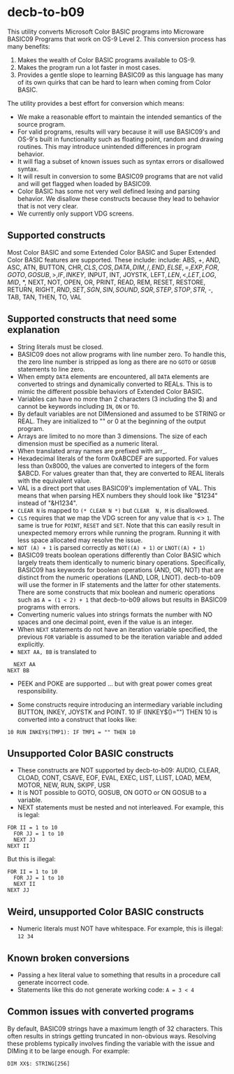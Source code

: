 # decb-to-b09

This utility converts Microsoft Color BASIC programs into Microware BASIC09
Programs that work on OS-9 Level 2. This conversion process has many benefits:
1. Makes the wealth of Color BASIC programs available to OS-9.
2. Makes the program run a lot faster in most cases.
3. Provides a gentle slope to learning BASIC09 as this language has many of
   its own quirks that can be hard to learn when coming from Color BASIC.

The utility provides a best effort for conversion which means:
* We make a reasonable effort to maintain the intended semantics of the source
  program.
* For valid programs, results will vary because it will use BASIC09's and
  OS-9's built in functionality such as floating point, random and drawing
  routines. This may introduce unintended differences in program behavior.
* It will flag a subset of known issues such as syntax errors or disallowed
  syntax.
* It will result in conversion to some BASIC09 programs that are not valid and
  will get flagged when loaded by BASIC09.
* Color BASIC has some not very well defined lexing and parsing behavior. We
  disallow these constructs because they lead to behavior that is not very
  clear.
* We currently only support VDG screens.

## Supported constructs
Most Color BASIC and some Extended Color BASIC and Super Extended Color BASIC
features are supported. These include:
include: ABS, +, AND, ASC, ATN, BUTTON, CHR$, CLS, COS, DATA, DIM, /,
END, ELSE, =, EXP, FOR, GOTO, GOSUB, >, IF, INKEY$, INPUT, INT, JOYSTK, LEFT$,
LEN, <, LET, LOG, MID$, *, NEXT, NOT, OPEN, OR, PRINT, READ, REM, RESET,
RESTORE, RETURN, RIGHT$, RND, SET, SGN, SIN, SOUND, SQR, STEP, STOP, STR$, -,
TAB, TAN, THEN, TO, VAL

## Supported constructs that need some explanation
* String literals must be closed.
* BASIC09 does not allow programs with line number zero. To handle this, the
  zero line number is stripped as long as there are no `GOTO` or `GOSUB`
  statements to line zero.
* When empty `DATA` elements are encountered, all `DATA` elements are
  converted to strings and dynamically converted to REALs. This is to mimic
  the different possible behaviors of Extended Color BASIC.
* Variables can have no more than 2 characters (3 including the $) and cannot
  be keywords including `IN`, `ON` or `TO`.
* By default variables are not DIMensioned and assumed to be STRING or REAL.
  They are initialized to "" or 0 at the beginning of the output program.
* Arrays are limited to no more than 3 dimensions. The size of each dimension
  must be specified as a numeric literal.
* When translated array names are prefixed with arr_.
* Hexadecimal literals of the form 0xABCDEF are supported. For values less
  than 0x8000, the values are converted to integers of the form $ABCD. For
  values greater than that, they are converted to REAL literals with the
  equivalent value.
* VAL is a direct port that uses BASIC09's implementation of VAL. This means
  that when parsing HEX numbers they should look like "$1234" instead of
  "&H1234".
* `CLEAR N` is mapped to `(* CLEAR N *)` but `CLEAR  N, M` is disallowed.
* `CLS` requires that we map the VDG screen for any value that is <> `1`.
  The same is true for `POINT`, `RESET` and `SET`. Note that this can easily
  result in unexpected memory errors while running the program. Running it
  with less space allocated may resolve the issue.
* `NOT (A) + 1` is parsed correctly as `NOT((A) + 1)` or `LNOT((A) + 1)`
* BASIC09 treats boolean operations differently than Color BASIC which
  largely treats them identically to numeric binary operations.
  Specifically, BASIC09 has keywords for boolean operations (AND, OR, NOT)
  that are distinct from the numeric operations (LAND, LOR, LNOT).
  decb-to-b09 will use the former in IF statements and the latter for other
  statements. There are some constructs that mix boolean and numeric
  operations such as `A = (1 < 2) + 1` that decb-to-b09 allows but
  results in BASIC09 programs with errors.
* Converting numeric values into strings formats the number with NO spaces
  and one decimal point, even if the value is an integer.
* When `NEXT` statements do not have an iteration variable specified, the
  previous `FOR` variable is assumed to be the iteration variable and added
  explicitly.
* `NEXT AA, BB` is translated to
```
  NEXT AA
NEXT BB
```
* PEEK and POKE are supported ... but with great power comes great
  responsibility.

* Some constructs require introducing an intermediary variable including
  BUTTON, INKEY, JOYSTK and POINT.
10 IF (INKEY$()="") THEN 10 is converted into a construct that looks like:
```
10 RUN INKEY$(TMP1): IF TMP1 = "" THEN 10
```

## Unsupported Color BASIC constructs
* These constructs are NOT supported by decb-to-b09:
AUDIO, CLEAR, CLOAD, CONT, CSAVE, EOF, EVAL, EXEC, LIST, LLIST, LOAD, MEM,
MOTOR, NEW, RUN, SKIPF, USR
* It is NOT possible to GOTO, GOSUB, ON GOTO or ON GOSUB to a variable.
* NEXT statements must be nested and not interleaved. For example, this is legal:
```
FOR II = 1 to 10
  FOR JJ = 1 to 10
  NEXT JJ
NEXT II
```
But this is illegal:
```
FOR II = 1 to 10
  FOR JJ = 1 to 10
  NEXT II
NEXT JJ
```

## Weird, unsupported Color BASIC constructs
* Numeric literals must NOT have whitespace. For example, this is illegal:
  `12 34`

## Known broken conversions
* Passing a hex literal value to something that results in a procedure call
  generate incorrect code.
* Statements like this do not generate working code: `A = 3 < 4`
## Common issues with converted programs
By default, BASIC09 strings have a maximum length of 32 characters. This often
results in strings getting truncated in non-obvious ways. Resolving these
problems typically involves finding the variable with the issue and DIMing
it to be large enough. For example:
```
DIM XX$: STRING[256]
```
